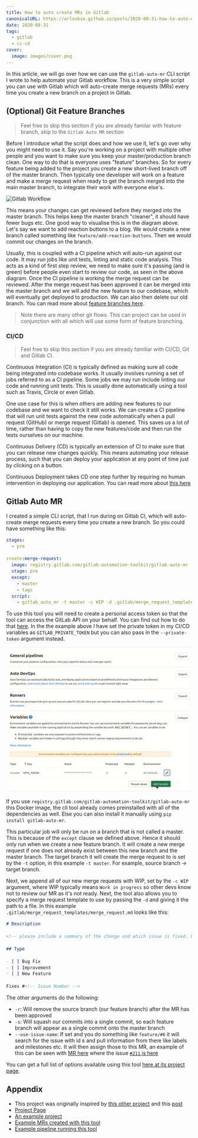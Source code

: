 ```yaml
---
title: How to auto create MRs in Gitlab
canonicalURL: https://erlonbie.github.io/posts/2020-08-31-how-to-auto-create-mrs-in-gitlab/
date: 2020-08-31
tags:
  - gitlab
  - ci-cd
cover:
  image: images/cover.png
---
```


In this article, we will go over how we can use the `gitlab-auto-mr` CLI script I wrote to help automate your Gitlab
workflow. This is a very simple script you can use with Gitlab which will auto-create merge requests (MRs) every time you
create a new branch on a project in Gitlab.

## (Optional) Git Feature Branches

> Feel free to skip this section if you are already familar with feature branch, skip to the `Gitlab Auto MR` section

Before I introduce what the script does and how we use it, let's go over why you might need to use it.
Say you're working on a project with multiple other people and you want to make sure you keep your master/production
branch clean. One way to do that is everyone uses "feature" branches. So for every feature being added to the project
you create a new short-lived branch off of the master branch. Then typically one developer will work on a feature
and make a merge request when ready to get the branch merged into the main master branch, to integrate their work
with everyone else's.

![Gitlab Workflow](https://docs.gitlab.com/ee/ci/introduction/img/gitlab_workflow_example_11_9.png)

This means your changes can get reviewed before they merged into the master branch. This helps keep the master branch
"cleaner", it should have fewer bugs etc. One good way to visualise this is in the diagram above. Let's say we want
to add reaction buttons to a blog. We would create a new branch called something like `feature/add-reaction-buttons`.
Then we would commit our changes on the branch.

Usually, this is coupled with a CI pipeline which will auto-run against our code. It may run jobs like unit tests, linting
and static code analysis. This acts as a kind of first step review, we need to make sure it's passing (and is green) before
people even start to review our code, as seen in the above diagram. Once the CI pipeline is working the merge request can
be reviewed. After the merge request has been approved it can be merged into the master branch and we will add the new
feature to our codebase, which will eventually get deployed to production. We can also then delete our old branch.
You can read more about [feature branches here](https://www.atlassian.com/git/tutorials/comparing-workflows/feature-branch-workflow).

> Note there are many other git flows. This can project can be used in conjunction with all which will use some form of feature branching.

### CI/CD

> Feel free to skip this section if you are already familiar with CI/CD, Git and Gitlab CI.

Continuous Integration (CI) is typically defined as making sure all code being integrated into codebase works.
It usually involves running a set of jobs referred to as a CI pipeline. Some jobs we may run include linting our
code and running unit tests. This is usually done automatically using a tool such as Travis, Circle or even Gitlab.

One use case for this is when others are adding new features to our codebase and we want to check it
still works. We can create a CI pipeline that will run unit tests against the new code automatically when a pull request
(GitHub) or merge request (Gitlab) is opened. This saves us a lot of time, rather than having to copy the new
features/code and then run the tests ourselves on our machine.

Continuous Delivery (CD) is typically an extension of CI to make sure that you can release new changes quickly.
This means automating your release process, such that you can deploy your application at any point of time just
by clicking on a button.

Continuous Deployment takes CD one step further by requiring no human intervention in deploying our application.
You can read more about [this here](https://www.atlassian.com/continuous-delivery/principles/continuous-integration-vs-delivery-vs-deployment)

## Gitlab Auto MR

I created a simple CLI script, that I run during on Gitlab CI, which will auto-create merge requests every time you create a new branch.
So you could have something like this:

```yml
stages:
  - pre

create:merge-request:
  image: registry.gitlab.com/gitlab-automation-toolkit/gitlab-auto-mr
  stage: pre
  except:
    - master
    - tags
  script:
    - gitlab_auto_mr -t master -c WIP -d .gitlab/merge_request_templates/merge_request.md -r -s --use-issue-name
```

To use this tool you will need to create a personal access token so that the tool can access the GitLab API on your behalf.
You can find out how to do that [here](https://docs.gitlab.com/ee/user/profile/personal_access_tokens.html). In the
the example above I have set the private token in my CI/CD variables as `GITLAB_PRIVATE_TOKEN` but you can also pass in the
`--private-token` argument instead.

![CI/CD Variables in Gitlab CI](images/ci-vars.gif)

If you use `registry.gitlab.com/gitlab-automation-toolkit/gitlab-auto-mr` this Docker image, the cli tool already
comes preinstalled with all of the dependencies as well. Else you can also install it manually using
`pip install gitlab-auto-mr`.

This particular job will only be run on a branch that is not called a master. This is because of the `except` clause
we defined above. Hence it should only run when we create a new feature branch. It will create a new merge request
if one does not already exist between this new branch and the master branch. The target branch it will create the
merge request to is set by the `-t` option, in this example `-t master`. For example, source branch -> target branch.

Next, we append all of our new merge requests with WIP, set by the `-c WIP` argument, where WIP typically means
`Work in progress` so other devs know not to review our MR as it's not ready. Next, the tool also allows you to
specify a merge request template to use by passing the `-d` and giving it the path to a file. In this example
`.gitlab/merge_request_templates/merge_request.md` looks like this:

```md
# Description

<!-- please include a summary of the change and which issue is fixed. Please also include relevant motivation and context. List any dependencies that are required for this change. -->

## Type

- [ ] Bug Fix
- [ ] Improvement
- [ ] New Feature

Fixes #<!-- Issue Number -->
```

The other arguments do the following:

- `-r`: Will remove the source branch (our feature branch) after the MR has been approved
- `-s`: Will squash our commits into a single commit, so each feature branch will appear as a single commit onto the master branch
- `--use-issue-name`: If set and you do something like `feature/#6` it will search for the issue with id `6` and pull information from there like labels and milestones etc. It will then assign those to this MR, an example of this can be seen with [MR here](https://gitlab.com/hmajid2301/stegappasaurus/-/merge_requests/196) where the issue [`#211` is here](https://gitlab.com/hmajid2301/stegappasaurus/-/issues/211)

You can get a full list of options available using this tool
[here at its project page](https://gitlab.com/gitlab-automation-toolkit/gitlab-auto-mr).

## Appendix

- This project was originally inspired by [this other project](https://gitlab.com/tmaier/gitlab-auto-merge-request) and this [post](https://rpadovani.com/open-mr-gitlab-ci)
- [Project Page](https://gitlab.com/gitlab-automation-toolkit/gitlab-auto-mr)
- [An example project](https://gitlab.com/hmajid2301/stegappasaurus/-/blob/84d48e80d77a04870b748d2ac62e2cb698f17db8/.gitlab-ci.yml)
- [Example MRs created with this tool](https://gitlab.com/hmajid2301/stegappasaurus/-/merge_requests/176)
- [Example pipeline running this tool](https://gitlab.com/hmajid2301/stegappasaurus/-/pipelines/120105476)
